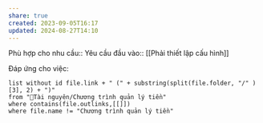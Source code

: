 ```yaml
---
share: true
created: 2023-09-05T16:17
updated: 2024-08-27T14:10
---
```

Phù hợp cho nhu cầu:: 
Yêu cầu đầu vào:: [[Phải thiết lập cấu hình]]

Đáp ứng cho việc:
```dataview
list without id file.link + " (" + substring(split(file.folder, "/" )[3], 2) + ")" 
from "📜Tài nguyên/Chương trình quản lý tiền" 
where contains(file.outlinks,[[]])
where file.name != "Chương trình quản lý tiền" 
```
